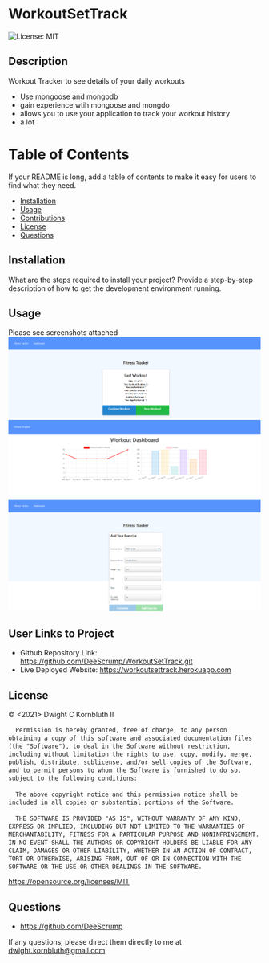 # WorkoutSetTrack
![License: MIT](https://img.shields.io/badge/License-MIT-yellow.svg)


## Description
Workout Tracker to see details of your daily workouts
- Use mongoose and mongodb
- gain experience wtih mongoose and mongdo
- allows you to use your application to track your workout history
- a lot

# Table of Contents
If your README is long, add a table of contents to make it easy for users to find what they need.
- [Installation](#installation)
- [Usage](#usage)
- [Contributions](#contributions)
- [License](#license)
- [Questions](#questions)

## Installation
What are the steps required to install your project? Provide a step-by-step description of how to get the development environment running.

## Usage
Please see screenshots attached
![screenshot of homepage](./images/workouthp.png)
![screenshot of dashboard](./images/workoutdashboard.png)
![screenshot of new workout inputs](./images/workoutnew.png)
    
## User Links to Project

- Github Repository Link:     https://github.com/DeeScrump/WorkoutSetTrack.git
- Live Deployed Website:      https://workoutsettrack.herokuapp.com

## License
© <2021> Dwight C Kornbluth II

      Permission is hereby granted, free of charge, to any person obtaining a copy of this software and associated documentation files (the "Software"), to deal in the Software without restriction, including without limitation the rights to use, copy, modify, merge, publish, distribute, sublicense, and/or sell copies of the Software, and to permit persons to whom the Software is furnished to do so, subject to the following conditions:

      The above copyright notice and this permission notice shall be included in all copies or substantial portions of the Software.
      
      THE SOFTWARE IS PROVIDED "AS IS", WITHOUT WARRANTY OF ANY KIND, EXPRESS OR IMPLIED, INCLUDING BUT NOT LIMITED TO THE WARRANTIES OF MERCHANTABILITY, FITNESS FOR A PARTICULAR PURPOSE AND NONINFRINGEMENT. IN NO EVENT SHALL THE AUTHORS OR COPYRIGHT HOLDERS BE LIABLE FOR ANY CLAIM, DAMAGES OR OTHER LIABILITY, WHETHER IN AN ACTION OF CONTRACT, TORT OR OTHERWISE, ARISING FROM, OUT OF OR IN CONNECTION WITH THE SOFTWARE OR THE USE OR OTHER DEALINGS IN THE SOFTWARE.
      

https://opensource.org/licenses/MIT



## Questions
- https://github.com/DeeScrump

If any questions, please direct them directly to me at dwight.kornbluth@gmail.com
